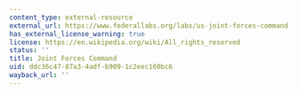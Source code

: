 ```yaml
---
content_type: external-resource
external_url: https://www.federallabs.org/labs/us-joint-forces-command-usjfcom
has_external_license_warning: true
license: https://en.wikipedia.org/wiki/All_rights_reserved
status: ''
title: Joint Forces Command
uid: ddc36c47-87a3-4adf-b909-1c2eec160bc6
wayback_url: ''
---
```

